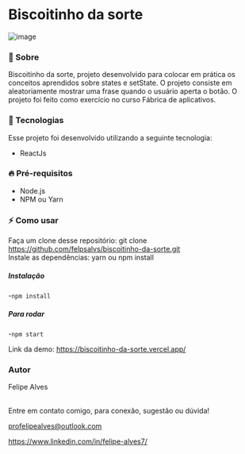 # Biscoitinho da sorte


![image](https://user-images.githubusercontent.com/78622458/161398356-9487a860-fc31-4887-a4b9-cf1d4901feb6.png)




### 🔖 Sobre
Biscoitinho da sorte, projeto desenvolvido para colocar em prática os conceitos aprendidos sobre states e setState. O projeto consiste em aleatoriamente mostrar uma frase quando o usuário aperta o botão. O projeto foi feito como exercício no curso Fábrica de aplicativos.
    
### 🚀 Tecnologias
Esse projeto foi desenvolvido utilizando a seguinte tecnologia:

+ ReactJs

### 🔥 Pré-requisitos
+ Node.js <br/>
+ NPM ou Yarn 

### ⚡ Como usar
Faça um clone desse repositório: git clone https://github.com/felpsalvs/biscoitinho-da-sorte.git <br/>
Instale as dependências: yarn ou npm install <br/>
    
##### Instalação
-`npm install`

##### Para rodar
-`npm start`

Link da demo: https://biscoitinho-da-sorte.vercel.app/ <br/>
### Autor
Felipe Alves <br/><br/>


Entre em contato comigo, para conexão, sugestão ou dúvida! <br/>

profelipealves@outlook.com <br/>

https://www.linkedin.com/in/felipe-alves7/
